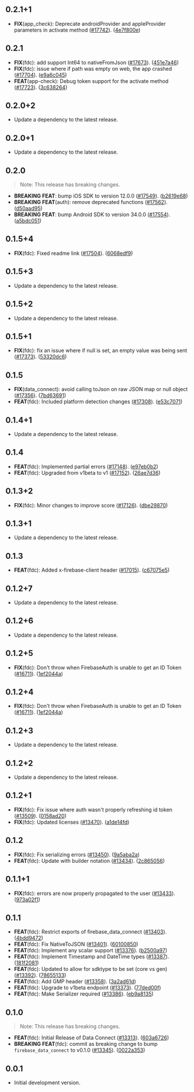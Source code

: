 ## 0.2.1+1

 - **FIX**(app_check): Deprecate androidProvider and appleProvider parameters in activate method ([#17742](https://github.com/firebase/flutterfire/issues/17742)). ([4e7f800e](https://github.com/firebase/flutterfire/commit/4e7f800e94a895c6553bd3c1595b4f06ac69bb81))

## 0.2.1

 - **FIX**(fdc): add support Int64 to nativeFromJson ([#17673](https://github.com/firebase/flutterfire/issues/17673)). ([451e7a46](https://github.com/firebase/flutterfire/commit/451e7a462ef8ecc2e4134ad6f8aec10f13793bf4))
 - **FIX**(fdc): issue where if path was empty on web, the app crashed ([#17704](https://github.com/firebase/flutterfire/issues/17704)). ([e9a6c045](https://github.com/firebase/flutterfire/commit/e9a6c045054b54d464ef6dbcc63c5be63db00db9))
 - **FEAT**(app-check): Debug token support for the activate method ([#17723](https://github.com/firebase/flutterfire/issues/17723)). ([3c638264](https://github.com/firebase/flutterfire/commit/3c638264565d902ddbe4dff5bb027aef9e1c2140))

## 0.2.0+2

 - Update a dependency to the latest release.

## 0.2.0+1

 - Update a dependency to the latest release.

## 0.2.0

> Note: This release has breaking changes.

 - **BREAKING** **FEAT**: bump iOS SDK to version 12.0.0 ([#17549](https://github.com/firebase/flutterfire/issues/17549)). ([b2619e68](https://github.com/firebase/flutterfire/commit/b2619e685fec897513483df1d7be347b64f95606))
 - **BREAKING** **FEAT**(auth): remove deprecated functions ([#17562](https://github.com/firebase/flutterfire/issues/17562)). ([d50aad95](https://github.com/firebase/flutterfire/commit/d50aad954443904d64d4ebd4442ebc63ed702986))
 - **BREAKING** **FEAT**: bump Android SDK to version 34.0.0 ([#17554](https://github.com/firebase/flutterfire/issues/17554)). ([a5bdc051](https://github.com/firebase/flutterfire/commit/a5bdc051d40ee44e39cf0b8d2a7801bc6f618b67))

## 0.1.5+4

 - **FIX**(fdc): Fixed readme link  ([#17504](https://github.com/firebase/flutterfire/issues/17504)). ([6068edf9](https://github.com/firebase/flutterfire/commit/6068edf9eab36dbb94768d46a6def97e76f30df2))

## 0.1.5+3

 - Update a dependency to the latest release.

## 0.1.5+2

 - Update a dependency to the latest release.

## 0.1.5+1

 - **FIX**(fdc): fix an issue where if null is set, an empty value was being sent ([#17373](https://github.com/firebase/flutterfire/issues/17373)). ([53320dc6](https://github.com/firebase/flutterfire/commit/53320dc60fa5639051fbb77d21ed493f23381273))

## 0.1.5

 - **FIX**(data_connect): avoid calling toJson on raw JSON map or null object ([#17356](https://github.com/firebase/flutterfire/issues/17356)). ([7bd63691](https://github.com/firebase/flutterfire/commit/7bd63691ffa7405d24ea4545bd1ac7f8971175b3))
 - **FEAT**(fdc): Included platform detection changes ([#17308](https://github.com/firebase/flutterfire/issues/17308)). ([e53c7071](https://github.com/firebase/flutterfire/commit/e53c7071e2566b7e016fda312d92dd03fcb1bc9e))

## 0.1.4+1

 - Update a dependency to the latest release.

## 0.1.4

 - **FEAT**(fdc): Implemented partial errors ([#17148](https://github.com/firebase/flutterfire/issues/17148)). ([e97eb0b2](https://github.com/firebase/flutterfire/commit/e97eb0b229390afa01e61b9e7bfbd496b51cc80a))
 - **FEAT**(fdc): Upgraded from v1beta to v1 ([#17152](https://github.com/firebase/flutterfire/issues/17152)). ([26ae7d36](https://github.com/firebase/flutterfire/commit/26ae7d36359c4daa001b634ca8a903f9d5735184))

## 0.1.3+2

 - **FIX**(fdc): Minor changes to improve score ([#17126](https://github.com/firebase/flutterfire/issues/17126)). ([dbe29870](https://github.com/firebase/flutterfire/commit/dbe29870e4dc81316517032c1eb4ecb95c7ee3f1))

## 0.1.3+1

 - Update a dependency to the latest release.

## 0.1.3

 - **FEAT**(fdc): Added x-firebase-client header ([#17015](https://github.com/firebase/flutterfire/issues/17015)). ([c67075e5](https://github.com/firebase/flutterfire/commit/c67075e537eda46774884d2e40b6e265e64f73b2))

## 0.1.2+7

 - Update a dependency to the latest release.

## 0.1.2+6

 - Update a dependency to the latest release.

## 0.1.2+5

 - **FIX**(fdc): Don't throw when FirebaseAuth is unable to get an ID Token ([#16711](https://github.com/firebase/flutterfire/issues/16711)). ([1ef2044a](https://github.com/firebase/flutterfire/commit/1ef2044a7a9f2004f933147a8494fb82fa4c3c26))

## 0.1.2+4

 - **FIX**(fdc): Don't throw when FirebaseAuth is unable to get an ID Token ([#16711](https://github.com/firebase/flutterfire/issues/16711)). ([1ef2044a](https://github.com/firebase/flutterfire/commit/1ef2044a7a9f2004f933147a8494fb82fa4c3c26))

## 0.1.2+3

 - Update a dependency to the latest release.

## 0.1.2+2

 - Update a dependency to the latest release.

## 0.1.2+1

 - **FIX**(fdc): Fix issue where auth wasn't properly refreshing id token ([#13509](https://github.com/firebase/flutterfire/issues/13509)). ([0158ad20](https://github.com/firebase/flutterfire/commit/0158ad20925646e8a21c17adc8793e870f3a65d6))
 - **FIX**(fdc): Updated licenses ([#13470](https://github.com/firebase/flutterfire/issues/13470)). ([a1de14fd](https://github.com/firebase/flutterfire/commit/a1de14fde34e6b352f0d4a098d88ee9df542cf27))

## 0.1.2

 - **FIX**(fdc): Fix serializing errors ([#13450](https://github.com/firebase/flutterfire/issues/13450)). ([9a5aba2a](https://github.com/firebase/flutterfire/commit/9a5aba2aedb2e1ab4f9a979f07392113630c1672))
 - **FEAT**(fdc): Update with builder notation ([#13434](https://github.com/firebase/flutterfire/issues/13434)). ([2c865056](https://github.com/firebase/flutterfire/commit/2c865056f4aba7afa4945b85e687afffccd66981))

## 0.1.1+1

 - **FIX**(fdc): errors are now properly propagated to the user ([#13433](https://github.com/firebase/flutterfire/issues/13433)). ([973a02f1](https://github.com/firebase/flutterfire/commit/973a02f1daf62f5ba4f65c33d09c8872164f9f6b))

## 0.1.1

 - **FEAT**(fdc): Restrict exports of firebase_data_connect ([#13403](https://github.com/firebase/flutterfire/issues/13403)). ([4bdd9472](https://github.com/firebase/flutterfire/commit/4bdd947269bd07ac4f47132b61559eda72aa597c))
 - **FEAT**(fdc): Fix NativeToJSON ([#13401](https://github.com/firebase/flutterfire/issues/13401)). ([60100850](https://github.com/firebase/flutterfire/commit/601008508d3a897c7ccdb4d0c99568259d0724e1))
 - **FEAT**(fdc): Implement any scalar support ([#13376](https://github.com/firebase/flutterfire/issues/13376)). ([b2500a97](https://github.com/firebase/flutterfire/commit/b2500a974ec66c032de4686ac49ce625b7c97363))
 - **FEAT**(fdc): Implement Timestamp and DateTime types ([#13387](https://github.com/firebase/flutterfire/issues/13387)). ([181f2081](https://github.com/firebase/flutterfire/commit/181f2081ab62b657024d669b93aa261e6aeaf14c))
 - **FEAT**(fdc): Updated to allow for sdktype to be set (core vs gen) ([#13392](https://github.com/firebase/flutterfire/issues/13392)). ([78655133](https://github.com/firebase/flutterfire/commit/7865513354712f0b16da62d79497456930f95449))
 - **FEAT**(fdc): Add GMP header ([#13358](https://github.com/firebase/flutterfire/issues/13358)). ([3a2ad61d](https://github.com/firebase/flutterfire/commit/3a2ad61d190712b2821743577377e00c07d01434))
 - **FEAT**(fdc): Upgrade to v1beta endpoint ([#13373](https://github.com/firebase/flutterfire/issues/13373)). ([77ded00f](https://github.com/firebase/flutterfire/commit/77ded00fef499c147938b997b858e9998c2a9c3b))
 - **FEAT**(fdc): Make Serializer required ([#13386](https://github.com/firebase/flutterfire/issues/13386)). ([eb9a8135](https://github.com/firebase/flutterfire/commit/eb9a8135a0467871ce8b1e798e672575d140a88b))

## 0.1.0

> Note: This release has breaking changes.

 - **FEAT**(fdc): Initial Release of Data Connect ([#13313](https://github.com/firebase/flutterfire/issues/13313)). ([603a6726](https://github.com/firebase/flutterfire/commit/603a67261a2f7cbdd6ef594bfaef480aeb820683))
 - **BREAKING** **FEAT**(fdc): commit as breaking change to bump `firebase_data_connect` to v0.1.0 ([#13345](https://github.com/firebase/flutterfire/issues/13345)). ([0022a353](https://github.com/firebase/flutterfire/commit/0022a3530642a0a483e20653502dd720268016c4))

## 0.0.1

- Initial development version.

